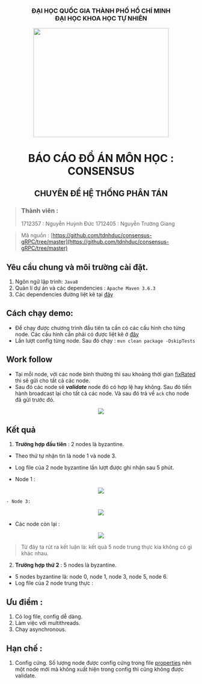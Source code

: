 ### <center>ĐẠI HỌC QUỐC GIA THÀNH PHỐ HỒ CHÍ MINH<br/>ĐẠI HỌC KHOA HỌC TỰ NHIÊN</center>
<center><img src="https://truyenthongdaiphuc.files.wordpress.com/2015/09/dai_hoc_khoa_hoc_tu_nhien_dhqg-hcm.png" width="360" height="290"/></center>

# <center>BÁO CÁO ĐỒ ÁN MÔN HỌC : CONSENSUS</center>
## <center>CHUYÊN ĐỀ HỆ THỐNG PHÂN TÁN</center>

> ### Thành viên : 
> 1712357 : Nguyễn Huỳnh Đức
> 1712405 : Nguyễn Trường Giang

> Mã nguồn : [https://github.com/tdnhduc/consensus-gRPC/tree/master](https://github.com/tdnhduc/consensus-gRPC/tree/master)

## Yêu cầu chung và môi trường cài đặt.
1. Ngôn ngữ lập trình: ```Java8```
2. Quản lí dự án và các dependencies : ```Apache Maven 3.6.3```
3. Các dependencies đường liệt kê tại [đây](https://github.com/tdnhduc/consensus-gRPC/blob/master/pom.xml)
## Cách chạy demo:
- Để chạy được chương trình đầu tiên ta cần có các cấu hình cho từng node. Các cấu hình cần phải có được liệt kê ở [đây](https://github.com/tdnhduc/consensus-gRPC/blob/master/consensus/src/main/resources/application.properties)
- Lần lượt config từng node. Sau đó chạy :
```mvn clean package -DskipTests```

## Work follow
- Tại mỗi node, với các node bình thường thì sau khoảng thời gian [fixRated](https://github.com/tdnhduc/consensus-gRPC/blob/ad603b4758c0fdab724424fcc965ef56cecd70a3/consensus/src/main/resources/application.properties#L16) thì sẽ gửi cho tất cả các node.
- Sau đó các node sẽ _**validate**_ node đó có hợp lệ hay không. Sau đó tiến hành broadcast lại cho tất cả các node. Và sau đó trả về ```ack``` cho node đã gửi trước đó.
<center><img src="https://i.imgur.com/OGWsXbP.png" /></center>

## Kết quả
1. **Trường hợp đầu tiên** : 2 nodes là byzantine. 
- Theo thứ tự nhận tin là node 1 và node 3.
- Log file của 2 node byzantine lần lượt được ghi nhận sau 5 phút. 

- Node 1 :
<center><img src= "https://i.imgur.com/eNHojkd.png"></center>

	- Node 3: 
<center><img src="https://i.imgur.com/jGZNJmJ.png"></center>

- Các node còn lại :
<center><img src="https://i.imgur.com/QrupovP.png"/></center>

> Từ đây ta rút ra kết luận là: kết quả 5 node trung thực kia không có gì khác nhau.

2. **Trường hợp thứ 2** : 5 nodes là byzantine.

- 5 nodes byzantine là: node 0, node 1, node 3, node 5, node 6.
- Log file của 2 node trung thực :



## Ưu điểm :
1. Có log file, config dễ dàng.
2. Làm việc với multithreads. 
3. Chạy asynchronous.
## Hạn chế :
1. Config cứng. Số lượng node được config cứng trong file [properties](https://github.com/tdnhduc/consensus-gRPC/blob/ad603b4758c0fdab724424fcc965ef56cecd70a3/consensus/src/main/resources/application.properties#L8) nên một node mới mà không xuất hiện trong config thì cũng không được validate.

<!--stackedit_data:
eyJoaXN0b3J5IjpbLTE4NTE5MDYxMTYsLTcxNDA2NTc0MCw1Nz
U2MTUzNjIsLTE1OTc5OTkwMjBdfQ==
-->